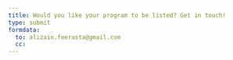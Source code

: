 ```yaml
---
title: Would you like your program to be listed? Get in touch!
type: submit
formdata:
  to: alizain.feerasta@gmail.com
  cc:
---
```


